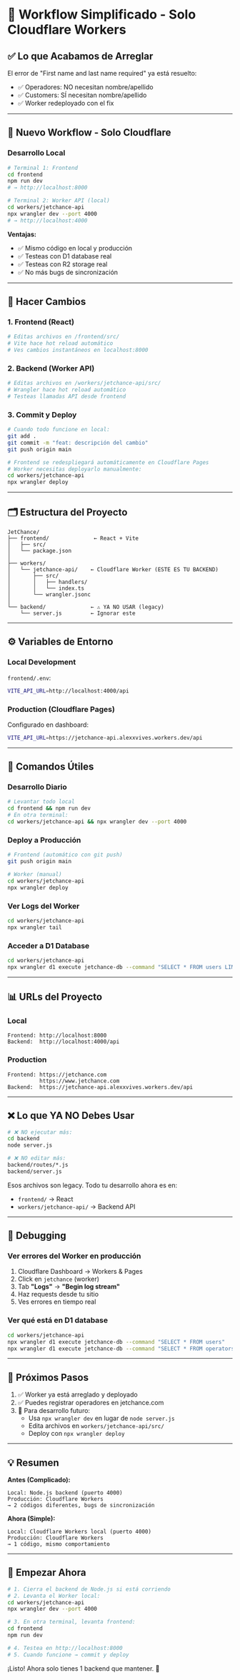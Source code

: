 # 🚀 Workflow Simplificado - Solo Cloudflare Workers

## ✅ Lo que Acabamos de Arreglar

El error de "First name and last name required" ya está resuelto:
- ✅ Operadores: NO necesitan nombre/apellido
- ✅ Customers: SÍ necesitan nombre/apellido
- ✅ Worker redeployado con el fix

---

## 🎯 Nuevo Workflow - Solo Cloudflare

### Desarrollo Local

```bash
# Terminal 1: Frontend
cd frontend
npm run dev
# → http://localhost:8000

# Terminal 2: Worker API (local)
cd workers/jetchance-api
npx wrangler dev --port 4000
# → http://localhost:4000
```

**Ventajas:**
- ✅ Mismo código en local y producción
- ✅ Testeas con D1 database real
- ✅ Testeas con R2 storage real
- ✅ No más bugs de sincronización

---

## 📝 Hacer Cambios

### 1. Frontend (React)
```bash
# Editas archivos en /frontend/src/
# Vite hace hot reload automático
# Ves cambios instantáneos en localhost:8000
```

### 2. Backend (Worker API)
```bash
# Editas archivos en /workers/jetchance-api/src/
# Wrangler hace hot reload automático
# Testeas llamadas API desde frontend
```

### 3. Commit y Deploy
```bash
# Cuando todo funcione en local:
git add .
git commit -m "feat: descripción del cambio"
git push origin main

# Frontend se redespliegará automáticamente en Cloudflare Pages
# Worker necesitas deployarlo manualmente:
cd workers/jetchance-api
npx wrangler deploy
```

---

## 🗂️ Estructura del Proyecto

```
JetChance/
├── frontend/              ← React + Vite
│   ├── src/
│   └── package.json
│
├── workers/
│   └── jetchance-api/    ← Cloudflare Worker (ESTE ES TU BACKEND)
│       ├── src/
│       │   ├── handlers/
│       │   └── index.ts
│       └── wrangler.jsonc
│
└── backend/              ← ⚠️ YA NO USAR (legacy)
    └── server.js         ← Ignorar este
```

---

## ⚙️ Variables de Entorno

### Local Development
`frontend/.env`:
```bash
VITE_API_URL=http://localhost:4000/api
```

### Production (Cloudflare Pages)
Configurado en dashboard:
```bash
VITE_API_URL=https://jetchance-api.alexxvives.workers.dev/api
```

---

## 🔄 Comandos Útiles

### Desarrollo Diario
```bash
# Levantar todo local
cd frontend && npm run dev
# En otra terminal:
cd workers/jetchance-api && npx wrangler dev --port 4000
```

### Deploy a Producción
```bash
# Frontend (automático con git push)
git push origin main

# Worker (manual)
cd workers/jetchance-api
npx wrangler deploy
```

### Ver Logs del Worker
```bash
cd workers/jetchance-api
npx wrangler tail
```

### Acceder a D1 Database
```bash
cd workers/jetchance-api
npx wrangler d1 execute jetchance-db --command "SELECT * FROM users LIMIT 5"
```

---

## 📊 URLs del Proyecto

### Local
```
Frontend: http://localhost:8000
Backend:  http://localhost:4000/api
```

### Production
```
Frontend: https://jetchance.com
          https://www.jetchance.com
Backend:  https://jetchance-api.alexxvives.workers.dev/api
```

---

## ❌ Lo que YA NO Debes Usar

```bash
# ❌ NO ejecutar más:
cd backend
node server.js

# ❌ NO editar más:
backend/routes/*.js
backend/server.js
```

Esos archivos son legacy. Todo tu desarrollo ahora es en:
- `frontend/` → React
- `workers/jetchance-api/` → Backend API

---

## 🐛 Debugging

### Ver errores del Worker en producción
1. Cloudflare Dashboard → Workers & Pages
2. Click en `jetchance` (worker)
3. Tab **"Logs"** → **"Begin log stream"**
4. Haz requests desde tu sitio
5. Ves errores en tiempo real

### Ver qué está en D1 database
```bash
cd workers/jetchance-api
npx wrangler d1 execute jetchance-db --command "SELECT * FROM users"
npx wrangler d1 execute jetchance-db --command "SELECT * FROM operators"
```

---

## 🎯 Próximos Pasos

1. ✅ Worker ya está arreglado y deployado
2. ✅ Puedes registrar operadores en jetchance.com
3. 🔄 Para desarrollo futuro:
   - Usa `npx wrangler dev` en lugar de `node server.js`
   - Edita archivos en `workers/jetchance-api/src/`
   - Deploy con `npx wrangler deploy`

---

## 💡 Resumen

**Antes (Complicado):**
```
Local: Node.js backend (puerto 4000)
Producción: Cloudflare Workers
→ 2 códigos diferentes, bugs de sincronización
```

**Ahora (Simple):**
```
Local: Cloudflare Workers local (puerto 4000)
Producción: Cloudflare Workers
→ 1 código, mismo comportamiento
```

---

## 🚀 Empezar Ahora

```bash
# 1. Cierra el backend de Node.js si está corriendo
# 2. Levanta el Worker local:
cd workers/jetchance-api
npx wrangler dev --port 4000

# 3. En otra terminal, levanta frontend:
cd frontend
npm run dev

# 4. Testea en http://localhost:8000
# 5. Cuando funcione → commit y deploy
```

¡Listo! Ahora solo tienes 1 backend que mantener. 🎉

